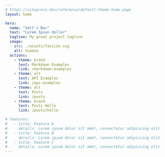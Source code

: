 ```yaml
---
# https://vitepress.dev/reference/default-theme-home-page
layout: home

hero:
  name: "Sett's Bar"
  text: "Lorem Ipsun dollor"
  tagline: My great project tagline
  image:
    src: ./assets/favicon.svg
    alt: VueUse
  actions:
    - theme: brand
      text: Markdown Examples
      link: /markdown-examples
    - theme: alt
      text: API Examples
      link: /api-examples
    - theme: alt
      text: Posts
      link: /posts
    - theme: brand
      text: Posts Hello
      link: /posts/hello

# features:
#   - title: Feature A
#     details: Lorem ipsum dolor sit amet, consectetur adipiscing elit
#   - title: Feature B
#     details: Lorem ipsum dolor sit amet, consectetur adipiscing elit
#   - title: Feature C
#     details: Lorem ipsum dolor sit amet, consectetur adipiscing elit
---
```


